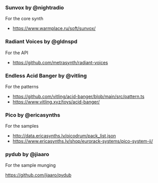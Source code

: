 ### Sunvox by @nightradio

For the core synth

- https://www.warmplace.ru/soft/sunvox/

### Radiant Voices by @gldnspd

For the API

- https://github.com/metrasynth/radiant-voices

### Endless Acid Banger by @vitling

For the patterns

- https://github.com/vitling/acid-banger/blob/main/src/pattern.ts
- https://www.vitling.xyz/toys/acid-banger/

### Pico by @ericasynths

For the samples 

- http://data.ericasynths.lv/picodrum/pack_list.json
- https://www.ericasynths.lv/shop/eurorack-systems/pico-system-ii/

### pydub by @jiaaro

For the sample munging

https://github.com/jiaaro/pydub

